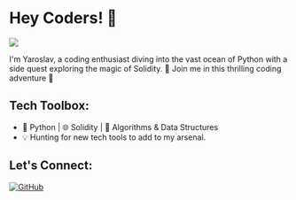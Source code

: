 # Hey Coders! 👋

![]("https://giphy.com/gifs/80s-synthwave-aesthetic-cOzK12kNVHoiOLYX6P")

I'm Yaroslav, a coding enthusiast diving into the vast ocean of Python with a side quest exploring the magic of Solidity.  🚀 Join me in this thrilling coding adventure 🚀

## Tech Toolbox:
- 🐍 Python | 🌐 Solidity | 🧠 Algorithms & Data Structures
- 💡 Hunting for new tech tools to add to my arsenal.

## Let's Connect:
[![GitHub](https://img.shields.io/badge/GitHub-YourGitHub-green?style=flat&logo=github)](YourGitHubProfile)
